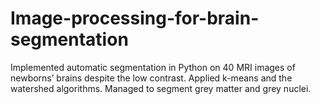 # Image-processing-for-brain-segmentation
Implemented automatic segmentation in Python on 40 MRI images of newborns’ brains despite the low contrast. Applied k-means and the watershed algorithms. Managed to segment grey matter and grey nuclei.
